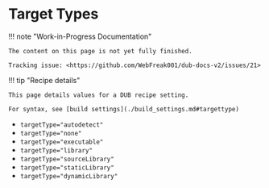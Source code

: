 # Target Types

!!! note "Work-in-Progress Documentation"

    The content on this page is not yet fully finished.

    Tracking issue: <https://github.com/WebFreak001/dub-docs-v2/issues/21>

!!! tip "Recipe details"

    This page details values for a DUB recipe setting.

    For syntax, see [build settings](./build_settings.md#targettype)

* `targetType="autodetect"`
* `targetType="none"`
* `targetType="executable"`
* `targetType="library"`
* `targetType="sourceLibrary"`
* `targetType="staticLibrary"`
* `targetType="dynamicLibrary"`
